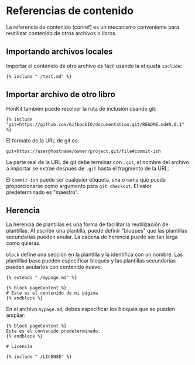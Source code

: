 # Referencias de contenido

La referencia de contenido (conref) es un mecanismo conveniente para reutilizar contenido de otros archivos o libros.

## Importando archivos locales

Importar el contenido de otro archivo es fácil usando la etiqueta `include`:

```twig
{% include "./test.md" %}
```

## Importar archivo de otro libro

HonKit también puede resolver la ruta de inclusión usando git:

```twig
{% include "git+https://github.com/GitbookIO/documentation.git/README.md#0.0.1" %}
```

El formato de la URL de git es:

```twig
git+https://user@hostname/owner/project.git/file#commit-ish
```

La parte real de la URL de git debe terminar con `.git`, el nombre del archivo a importar se extrae después de `.git` hasta el fragmento de la URL.

El `commit-ish` puede ser cualquier etiqueta, sha o rama que pueda proporcionarse como argumento para `git checkout`. El valor predeterminado es "maestro".

## Herencia

La herencia de plantillas es una forma de facilitar la reutilización de plantillas. Al escribir una plantilla, puede definir "bloques" que las plantillas secundarias pueden anular. La cadena de herencia puede ser tan larga como quieras.

`block` define una sección en la plantilla y la identifica con un nombre. Las plantillas base pueden especificar bloques y las plantillas secundarias pueden anularlos con contenido nuevo.

```twig
{% extends "./mypage.md" %}

{% block pageContent %}
# Este es el contenido de mi página 
{% endblock %}
```

En el archivo `mypage.md`, debes especificar los bloques que se pueden ampliar:

```twig
{% block pageContent %}
Este es el contenido predeterminado.
{% endblock %}

# Licencia

{% include "./LICENSE" %}
```
